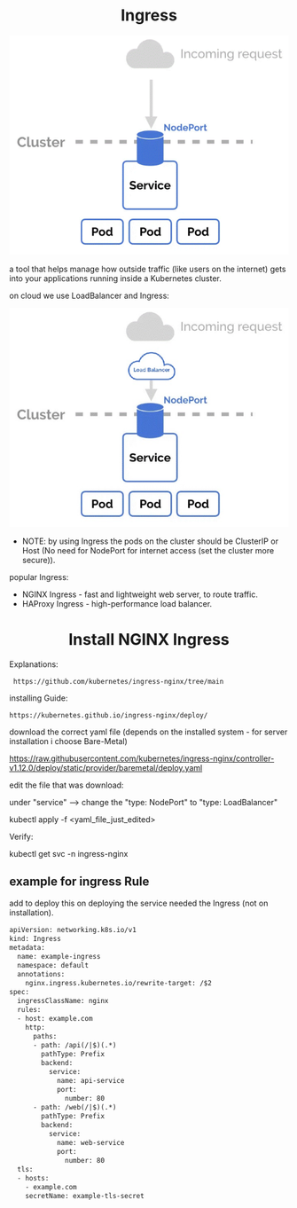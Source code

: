 
<div align="center">

# **Ingress**

</div>

![Ingress](ingress.gif)

a tool that helps manage how outside traffic (like users on the internet) gets into your applications running inside a Kubernetes cluster.

on cloud we use LoadBalancer and Ingress:

![Cloude-Ingress](cloud-ingress.jpg)

* NOTE: by using Ingress the pods on the cluster should be ClusterIP or Host (No need for NodePort for internet access (set the cluster more secure)).

popular Ingress:

  * NGINX Ingress - fast and lightweight web server, to route traffic.
  * HAProxy Ingress - high-performance load balancer.

<div align="center">

# **Install NGINX Ingress**

</div>

Explanations:

     https://github.com/kubernetes/ingress-nginx/tree/main


installing Guide: 

    https://kubernetes.github.io/ingress-nginx/deploy/

download the correct yaml file (depends on the installed system - for server installation i choose Bare-Metal)

   https://raw.githubusercontent.com/kubernetes/ingress-nginx/controller-v1.12.0/deploy/static/provider/baremetal/deploy.yaml

edit the file that was download:

   under "service" --> change the "type: NodePort" to "type: LoadBalancer"

   kubectl apply -f <yaml_file_just_edited>

Verify:

   kubectl get svc -n ingress-nginx


 ## example for ingress Rule

add to deploy this on deploying the service needed the Ingress (not on installation).

    apiVersion: networking.k8s.io/v1
    kind: Ingress
    metadata:
      name: example-ingress
      namespace: default
      annotations:
        nginx.ingress.kubernetes.io/rewrite-target: /$2
    spec:
      ingressClassName: nginx
      rules:
      - host: example.com
        http:
          paths:
          - path: /api(/|$)(.*)
            pathType: Prefix
            backend:
              service:
                name: api-service
                port:
                  number: 80
          - path: /web(/|$)(.*)
            pathType: Prefix
            backend:
              service:
                name: web-service
                port:
                  number: 80
      tls:
      - hosts:
        - example.com
        secretName: example-tls-secret
            
  
